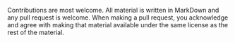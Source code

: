 Contributions are most welcome. All material is written in MarkDown and any pull request is welcome.
When making a pull request, you acknowledge and agree with making that material available under the
same license as the rest of the material.
